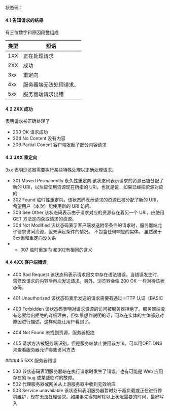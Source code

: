 状态码：
#### 4.1 告知请求的结果 ####

有三位数字和原因段誉组成

类型|短语
--|--
1XX | 正在处理请求
2XX | 成功
3xx | 重定向
4xx | 服务器端无法处理请求、
5xx | 服务器端请求出错



#### 4.2 2XX 成功

表明请求被正确处理了
* 200 OK 请求成功
* 204 No Content 没有内容
* 206 Partial Conent 客户端发起了部分内容请求

#### 4.3 3XX 重定向
3xx 表明浏览器需要执行某些特殊处理以正确处理请求。

* 301 Moved Permanently 永久性重定向 该状态码表示请求的资源已被分配了新的 URI，以后应使用资源现在所指的 URI。也就是说，如果已经把资源对应的
* 302 Found 临时性重定向。该状态码表示请求的资源已被分配了新的 URI，希望用户（本次）能使用新的 URI 访问。
* 303 See Other 该状态码表示由于请求对应的资源存在着另一个 URI，应使用 GET 方法定向获取请求的资源。
* 304 Not Modified 该状态码表示客户端发送附带条件的请求时，服务器端允许请求访问资源，但未满足条件的情况。 不包含任何响应的实体。 虽然属于3xx但和重定向没关系
* * 307 临时重定向 和302有相同的含义

#### 4.4 4XX 客户端错误

* 400 Bad Request 该状态码表示请求报文中存在语法错误。当错误发生时，需修改请求的内容后再次发送请求。另外，浏览器会像 200 OK 一样对待该状态码。

* 401 Unauthorized 该状态码表示发送的请求需要有通过 HTTP 认证（BASIC
* 403 Forbidden 该状态码表明对请求资源的访问被服务器拒绝了。服务器端没有必要给出拒绝的详细理由，但如果想作说明的话，可以在实体的主体部分对原因进行描述，这样就能让用户看到了。
* 404 Not Found 未找到资源，服务器拒绝
* 405 请求方法被服务端识别，但是服务端禁止使用该方法。可以用OPTIONS来查看服务器允许哪些访问方法

####4.5 5XX 服务器错误

* 500 该状态码表明服务器端在执行请求时发生了错误。也有可能是 Web 应用存在的 bug 或某些临时的故障。
* 502 代理服务器或网关从上游服务器中收到无效响应
* 503 Service unavailable 该状态码表明服务器暂时处于超负载或正在进行停机维护，现在无法处理请求。如果事先得知解除以上状况需要的时间，最好写入

